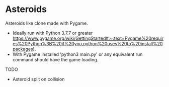 # Asteroids
Asteroids like clone made with Pygame. 

- Ideally run with Python 3.7.7 or greater https://www.pygame.org/wiki/GettingStarted#:~:text=Pygame%20requires%20Python%3B%20if%20you,python%20uses%20to%20install%20packages).
- With Pygame installed 'python3 main.py' or any equivalent run command should have the game loading.

TODO

- Asteroid split on collision
